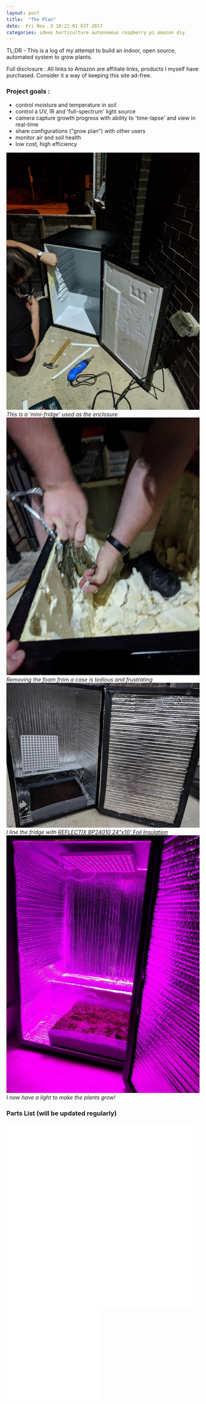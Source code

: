 ```yaml
---
layout: post
title:  "The Plan"
date:  Fri Nov  3 10:21:01 EST 2017
categories: ideas horticulture autonomous raspberry pi amazon diy
---
```


TL;DR - This is a log of my attempt to build an indoor, open source, automated system to grow plants.

Full disclosure : All links to Amazon are affiliate links, products I myself have purchased. Consider it a way of keeping this site ad-free.

### Project goals :

* control moisture and temperature in soil
* control a UV, IR and 'full-spectrum' light source
* camera capture growth progress with ability to 'time-lapse' and view in real-time
* share configurations ("grow plan") with other users
* monitor air and soil health
* low cost, high efficiency


<img src="/images/fulls/01.jpg" class="fit image">
<em>This is a 'mini-fridge' used as the enclosure</em>

<img src="/images/fulls/02.jpg" class="fit image">
<em>Removing the foam from a case is tedious and frustrating</em>

<img src="/images/fulls/03.jpg" class="fit image">
<em>I line the fridge with
<a target="_blank" href="https://www.amazon.ca/gp/product/B000BPF22U/ref=as_li_tl?ie=UTF8&camp=15121&creative=330641&creativeASIN=B000BPF22U&linkCode=as2&tag=chlorobot-20&linkId=c3233a550220a9a552973e437d406c02">REFLECTIX BP24010 24"x10' Foil Insulation</a><img src="//ir-ca.amazon-adsystem.com/e/ir?t=chlorobot-20&l=am2&o=15&a=B000BPF22U" width="1" height="1" border="0" alt="" style="border:none !important; margin:0px !important;" />
</em>

<img src="/images/fulls/04.jpg" class="fit image">
<em>I now have a light to make the plants grow!</em>


### Parts List (will be updated regularly)
<!-- Pi -->
<iframe style="width:120px;height:240px; float:left" marginwidth="0" marginheight="0" scrolling="no" frameborder="0" src="//rcm-na.amazon-adsystem.com/e/cm?ref=tf_til&t=chlorobot-20&m=amazon&o=15&p=8&l=as1&IS1=1&asins=B01CD5VC92&linkId=bd056f1504499486b0f38949db360dc4&bc1=ffffff&lt1=_top&fc1=333333&lc1=0066c0&bg1=ffffff&f=ifr"></iframe>
<!-- Insulation -->
<iframe style="width:120px;height:240px; float:left" marginwidth="0" marginheight="0" scrolling="no" frameborder="0" src="//rcm-na.amazon-adsystem.com/e/cm?ref=tf_til&t=chlorobot-20&m=amazon&o=15&p=8&l=as1&IS1=1&asins=B000BPF22U&linkId=a171dc8b9ffe1506188c9e226eacaa6b&bc1=FFFFFF&lt1=_top&fc1=333333&lc1=0066C0&bg1=FFFFFF&f=ifr"></iframe>
<!-- DHT11 -->
<iframe style="width:120px;height:240px; float:left" marginwidth="0" marginheight="0" scrolling="no" frameborder="0" src="//rcm-na.amazon-adsystem.com/e/cm?ref=tf_til&t=chlorobot-20&m=amazon&o=15&p=8&l=as1&IS1=1&asins=B00K67YJ18&linkId=9661c92f59a3d3d01ea6073add7d0c74&bc1=FFFFFF&lt1=_top&fc1=333333&lc1=0066C0&bg1=FFFFFF&f=ifr"></iframe>
<!-- Breadboard -->
<iframe style="width:120px;height:240px; float:left" marginwidth="0" marginheight="0" scrolling="no" frameborder="0" src="//rcm-na.amazon-adsystem.com/e/cm?ref=tf_til&t=chlorobot-20&m=amazon&o=15&p=8&l=as1&IS1=1&asins=B00EFZV2CG&linkId=24a439fa5ea3de18f83a60545bce6fd7&bc1=ffffff&lt1=_top&fc1=333333&lc1=0066c0&bg1=ffffff&f=ifr"></iframe>
<!-- Cobbler -->
<iframe style="width:120px;height:240px; float:left" marginwidth="0" marginheight="0" scrolling="no" frameborder="0" src="//rcm-na.amazon-adsystem.com/e/cm?ref=tf_til&t=chlorobot-20&m=amazon&o=15&p=8&l=as1&IS1=1&asins=B0739M95SG&linkId=828d91c4aa8e46e6bb534854f9c6360a&bc1=FFFFFF&lt1=_top&fc1=333333&lc1=0066C0&bg1=FFFFFF&f=ifr"></iframe>
<!-- aerator -->
<iframe style="width:120px;height:240px; float:left" marginwidth="0" marginheight="0" scrolling="no" frameborder="0" src="//rcm-na.amazon-adsystem.com/e/cm?ref=qf_sp_asin_til&t=chlorobot-20&m=amazon&o=15&p=8&l=as1&IS1=1&asins=B01MUMJO5X&linkId=ad106bb9c08873132d77cf8ce6a14ac8&bc1=FFFFFF&lt1=_top&fc1=333333&lc1=0066C0&bg1=FFFFFF&f=ifr"></iframe>
<!-- light -->
<iframe style="width:120px;height:240px; float:left" marginwidth="0" marginheight="0" scrolling="no" frameborder="0" src="//rcm-na.amazon-adsystem.com/e/cm?ref=tf_til&t=chlorobot-20&m=amazon&o=15&p=8&l=as1&IS1=1&asins=B01N7ROVX7&linkId=d63c5bb2f08880634c466b8ff31508a4&bc1=FFFFFF&lt1=_top&fc1=333333&lc1=0066C0&bg1=FFFFFF&f=ifr"></iframe>
<!-- straps -->
<iframe style="width:120px;height:240px; float:left" marginwidth="0" marginheight="0" scrolling="no" frameborder="0" src="//rcm-na.amazon-adsystem.com/e/cm?ref=tf_til&t=chlorobot-20&m=amazon&o=15&p=8&l=as1&IS1=1&asins=B01DLKLL6C&linkId=5fd3d278e5f712ce06d9f8fba6cf7826&bc1=FFFFFF&lt1=_top&fc1=333333&lc1=0066C0&bg1=FFFFFF&f=ifr"></iframe>
<!-- relay4 -->
<iframe style="width:120px;height:240px; float:left" marginwidth="0" marginheight="0" scrolling="no" frameborder="0" src="//rcm-na.amazon-adsystem.com/e/cm?ref=tf_til&t=chlorobot-20&m=amazon&o=15&p=8&l=as1&IS1=1&asins=B0057OC5O8&linkId=1fc1370c2a3736e661ee76ab78a080a8&bc1=FFFFFF&lt1=_top&fc1=333333&lc1=0066C0&bg1=FFFFFF&f=ifr"></iframe>
<!-- relay2-->
<iframe style="width:120px;height:240px; float:left" marginwidth="0" marginheight="0" scrolling="no" frameborder="0" src="//rcm-na.amazon-adsystem.com/e/cm?ref=tf_til&t=chlorobot-20&m=amazon&o=15&p=8&l=as1&IS1=1&asins=B0057OC6D8&linkId=381aa609b3c68e9510ef3308823ada3f&bc1=FFFFFF&lt1=_top&fc1=333333&lc1=0066C0&bg1=FFFFFF&f=ifr"></iframe>


